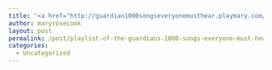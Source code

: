 ```yaml
---
title: '<a href="http://guardian1000songseveryonemusthear.playmary.com/">Playlist of The Guardian&#8217;s 1000 songs everyone must hear</a>'
author: maryrosecook
layout: post
permalink: /post/playlist-of-the-guardians-1000-songs-everyone-must-hear
categories:
  - Uncategorized
---
```

